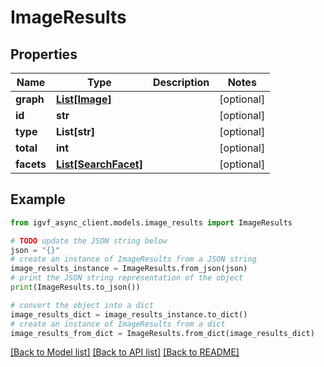 # ImageResults


## Properties

Name | Type | Description | Notes
------------ | ------------- | ------------- | -------------
**graph** | [**List[Image]**](Image.md) |  | [optional] 
**id** | **str** |  | [optional] 
**type** | **List[str]** |  | [optional] 
**total** | **int** |  | [optional] 
**facets** | [**List[SearchFacet]**](SearchFacet.md) |  | [optional] 

## Example

```python
from igvf_async_client.models.image_results import ImageResults

# TODO update the JSON string below
json = "{}"
# create an instance of ImageResults from a JSON string
image_results_instance = ImageResults.from_json(json)
# print the JSON string representation of the object
print(ImageResults.to_json())

# convert the object into a dict
image_results_dict = image_results_instance.to_dict()
# create an instance of ImageResults from a dict
image_results_from_dict = ImageResults.from_dict(image_results_dict)
```
[[Back to Model list]](../README.md#documentation-for-models) [[Back to API list]](../README.md#documentation-for-api-endpoints) [[Back to README]](../README.md)


